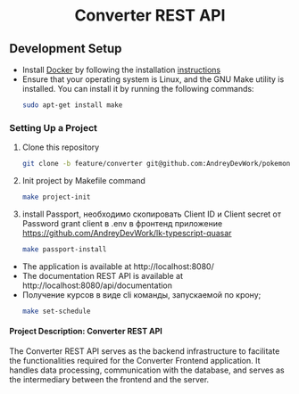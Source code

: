 <h1 align="center">Converter REST API</h1>

## Development Setup

-   Install [Docker](https://www.docker.com/) by following the installation [instructions](https://www.docker.com/get-started/)
-   Ensure that your operating system is Linux, and the GNU Make utility is installed. You can install it by running the following commands:
    ```bash
    sudo apt-get install make
    ```

### Setting Up a Project

1. Clone this repository

    ```bash
    git clone -b feature/converter git@github.com:AndreyDevWork/pokemons.git
    ```

2. Init project by Makefile command

    ```bash
    make project-init
    ```

3. install Passport, необходимо скопировать Client ID и Client secret от Password grant client в .env в фронтенд приложение https://github.com/AndreyDevWork/lk-typescript-quasar

    ```bash
    make passport-install
    ```

-   The application is available at http://localhost:8080/
-   The documentation REST API is available at http://localhost:8080/api/documentation
-   Получение курсов в виде cli команды, запускаемой по крону;
    ```bash
    make set-schedule
    ```

#### Project Description: Converter REST API

The Converter REST API serves as the backend infrastructure
to facilitate the functionalities required for the Converter Frontend application.
It handles data processing, communication with the database, and serves
as the intermediary between the frontend and the server.
